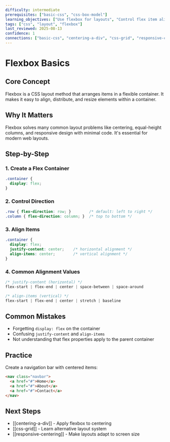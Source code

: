 ```yaml
---
difficulty: intermediate
prerequisites: ["basic-css", "css-box-model"]
learning_objectives: ["Use flexbox for layouts", "Control flex item alignment", "Create responsive designs"]
tags: ["css", "layout", "flexbox"]
last_reviewed: 2025-08-13
confidence: 1
connections: ["basic-css", "centering-a-div", "css-grid", "responsive-centering"]
---
```


# Flexbox Basics

## Core Concept
Flexbox is a CSS layout method that arranges items in a flexible container. It makes it easy to align, distribute, and resize elements within a container.

## Why It Matters
Flexbox solves many common layout problems like centering, equal-height columns, and responsive design with minimal code. It's essential for modern web layouts.

## Step-by-Step

### 1. Create a Flex Container
```css
.container {
  display: flex;
}
```

### 2. Control Direction
```css
.row { flex-direction: row; }        /* default: left to right */
.column { flex-direction: column; }  /* top to bottom */
```

### 3. Align Items
```css
.container {
  display: flex;
  justify-content: center;    /* horizontal alignment */
  align-items: center;        /* vertical alignment */
}
```

### 4. Common Alignment Values
```css
/* justify-content (horizontal) */
flex-start | flex-end | center | space-between | space-around

/* align-items (vertical) */
flex-start | flex-end | center | stretch | baseline
```

## Common Mistakes
- Forgetting `display: flex` on the container
- Confusing `justify-content` and `align-items`
- Not understanding that flex properties apply to the parent container

## Practice
Create a navigation bar with centered items:
```html
<nav class="navbar">
  <a href="#">Home</a>
  <a href="#">About</a>
  <a href="#">Contact</a>
</nav>
```

## Next Steps
- [[centering-a-div]] - Apply flexbox to centering
- [[css-grid]] - Learn alternative layout system
- [[responsive-centering]] - Make layouts adapt to screen size